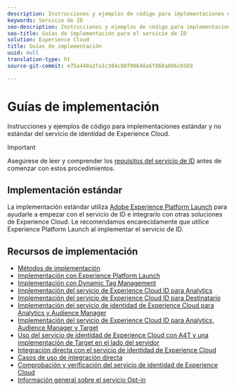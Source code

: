 ```yaml
---
description: Instrucciones y ejemplos de código para implementaciones estándar y no estándar del servicio de identidad de Experience Cloud.
keywords: Servicio de ID
seo-description: Instrucciones y ejemplos de código para implementaciones estándar y no estándar del servicio de identidad de Experience Cloud.
seo-title: Guías de implementación para el servicio de ID
solution: Experience Cloud
title: Guías de implementación
uuid: null
translation-type: ht
source-git-commit: e75a448a2fa1c384c88f00648a6f868a886c6569

---
```



# Guías de implementación

Instrucciones y ejemplos de código para implementaciones estándar y no estándar del servicio de identidad de Experience Cloud.

>[!IMPORTANT]
>
>Asegúrese de leer y comprender los [requisitos del servicio de ID](../reference/requirements.md) antes de comenzar con estos procedimientos.

## Implementación estándar

La implementación estándar utiliza [Adobe Experience Platform Launch](https://docs.adobe.com/content/help/es-ES/launch/using/overview.html) para ayudarle a empezar con el servicio de ID e integrarlo con otras soluciones de Experience Cloud. Le recomendamos encarecidamente que utilice Experience Platform Launch al implementar el servicio de ID.

## Recursos de implementación

* [Métodos de implementación](implementation-methods.md)
* [Implementación con Experience Platform Launch](ecid-implement-with-launch.md)
* [Implementación con Dynamic Tag Management](standard.md)
* [Implementación del servicio de Experience Cloud ID para Analytics](setup-analytics.md)
* [Implementación del servicio de Experience Cloud ID para Destinatario](setup-target.md)
* [Implementación del servicio de identidad de Experience Cloud para Analytics y Audience Manager](setup-aam-analytics.md)
* [Implementación del servicio de Experience Cloud ID para Analytics, Audience Manager y Target](setup-aam-analytics-target.md)
* [Uso del servicio de identidad de Experience Cloud con A4T y una implementación de Target en el lado del servidor](ecid-a4t-target.md)
* [Integración directa con el servicio de identidad de Experience Cloud](direct-integration.md)
* [Casos de uso de integración directa](direct-integration-examples.md)
* [Comprobación y verificación del servicio de identidad de Experience Cloud](test-verify.md)
* [Información general sobre el servicio Opt-in](opt-in-service/optin-overview.md)
